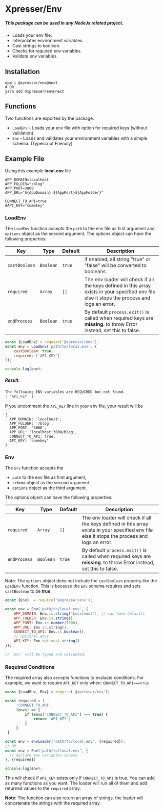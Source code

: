 # Xpresser/Env
##### This package can be used in any NodeJs related project.

- Loads your env file.
- Interpolates environment variables.
- Cast strings to boolean.
- Checks for required env variables.
- Validate env variables.


## Installation
```shell
npm i @xpresser/env@next
# OR
yarn add @xpresser/env@next
```

## Functions
Two functions are exported by the package.

- `LoadEnv` - Loads your env file with option for required keys (without validation).
- `Env` - Loads and validates your environment variables with a simple schema. (Typescript Friendly)

## Example File
Using this example **local.env** file

```dotenv
APP_DOMAIN=localhost
APP_FOLDER="/blog"
APP_PORT=3000
APP_URL="${AppDomain}:${AppPort}${AppFolder}"

CONNECT_TO_API=true
#API_KEY="somekey"
```

### LoadEnv
The `LoadEnv` function accepts the `path` to the env file as first argument and `options` object as the second argument.
The options object can have the following properties:

| Key           | Type      | Default | Description                                                                                                                                    |
|---------------|-----------|---------|------------------------------------------------------------------------------------------------------------------------------------------------|
| `castBoolean` | `Boolean` | `true`  | if enabled, all string "true" or "false" will be converted to booleans.                                                                        |
| `required`    | `Array`   | `[]`    | The env loader will check if all the keys defined in this array exists in your specified env file else it stops the process and logs an error. |
| `endProcess`  | `Boolean` | `true`  | By default `process.exit()` is called when required keys are **missing**. to throw Error instead, set this to false.                           |


```javascript
const {LoadEnv} = require('@xpresser/env');
const env = LoadEnv('path/to/local.env', {
    castBoolean: true,
    required: ['API_KEY']
});

console.log(env);
```
##### Result:
```sh
The following ENV variables are REQUIRED but not found.
[ 'API_KEY' ]
```
If you uncomment the `API_KEY` line in your env file, your result will be
```
{
  APP_DOMAIN: 'localhost',
  APP_FOLDER: '/blog',
  APP_PORT: '3000',
  APP_URL: 'localhost:3000/blog',
  CONNECT_TO_API: true,
  API_KEY: 'somekey'
}
```

### Env
The `Env` function accepts the
  - `path` to the env file as first argument, 
  - `schema` object as the second argument 
  - `options` object as the third argument.

The options object can have the following properties:

| Key           | Type      | Default | Description                                                                                                                                    |
|---------------|-----------|---------|------------------------------------------------------------------------------------------------------------------------------------------------|
| `required`    | `Array`   | `[]`    | The env loader will check if all the keys defined in this array exists in your specified env file else it stops the process and logs an error. |
| `endProcess`  | `Boolean` | `true`  | By default `process.exit()` is called when required keys are **missing**. to throw Error instead, set this to false.                           |


Note: The `options` object does not include the `castBoolean` property like the `LoadEnv` function.
This is because the `Env` schema requires and sets `castBoolean` to be **true**


```javascript
const {Env}  = require('@xpresser/env');

const env = Env('path/to/local.env', {
    APP_DOMAIN: Env.is.string('Localhost'), // can have defaults
    APP_FOLDER: Env.is.string(),
    APP_PORT: Env.is.number(3000),
    APP_URL: Env.is.string(),
    CONNECT_TO_API: Env.is.boolean(),
    // optional envs
    API_KEY: Env.optional.string()
});

// `env` will be typed and validated.
```

### Required Conditions
The required array also accepts functions to evaluate conditions.
For example, we want to require `API_KEY` only when: `CONNECT_TO_API===true`

```javascript
const {LoadEnv, Env} = require('@xpresser/env');

const required = [
     'CONNECT_TO_API',
     (envs) => {
         if (envs['CONNECT_TO_API'] === true) {
             return 'API_KEY';
         }
     }   
 ]

const env = envLoader('path/to/local.env', {required});
// OR
const env = Env('path/to/local.env', {
  // declare env variables schema
}, {required})

console.log(env);
```
This will check if `API_KEY` exists only if `CONNECT_TO_API` is true.
You can add as many functions as you want. The loader will run all of them and add returned values to the `required` array.

**Note:** The function can also return an array of strings. the loader will concatenate the strings with the required array.
